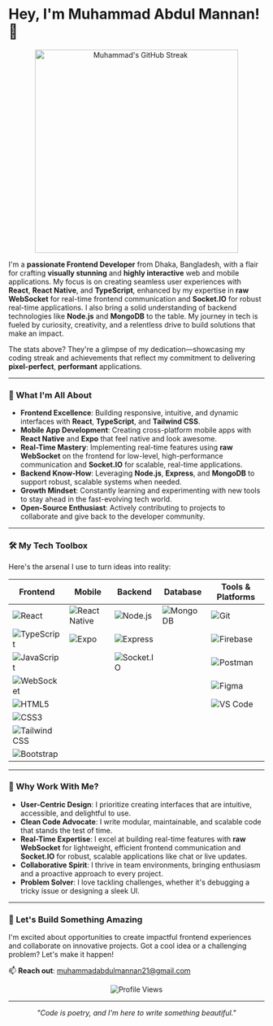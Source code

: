 # Hey, I'm Muhammad Abdul Mannan! 👋

<p align="center">
  <img src="https://github-readme-streak-stats.herokuapp.com/?user=muhammadAbdulMannan2022&theme=highcontrast&hide_border=true" alt="Muhammad's GitHub Streak" width="400" />
  
</p>

I'm a **passionate Frontend Developer** from Dhaka, Bangladesh, with a flair for crafting **visually stunning** and **highly interactive** web and mobile applications. My focus is on creating seamless user experiences with **React**, **React Native**, and **TypeScript**, enhanced by my expertise in **raw WebSocket** for real-time frontend communication and **Socket.IO** for robust real-time applications. I also bring a solid understanding of backend technologies like **Node.js** and **MongoDB** to the table. My journey in tech is fueled by curiosity, creativity, and a relentless drive to build solutions that make an impact.

The stats above? They're a glimpse of my dedication—showcasing my coding streak and achievements that reflect my commitment to delivering **pixel-perfect**, **performant** applications.

---

### 🚀 What I'm All About

- **Frontend Excellence**: Building responsive, intuitive, and dynamic interfaces with **React**, **TypeScript**, and **Tailwind CSS**.
- **Mobile App Development**: Creating cross-platform mobile apps with **React Native** and **Expo** that feel native and look awesome.
- **Real-Time Mastery**: Implementing real-time features using **raw WebSocket** on the frontend for low-level, high-performance communication and **Socket.IO** for scalable, real-time applications.
- **Backend Know-How**: Leveraging **Node.js**, **Express**, and **MongoDB** to support robust, scalable systems when needed.
- **Growth Mindset**: Constantly learning and experimenting with new tools to stay ahead in the fast-evolving tech world.
- **Open-Source Enthusiast**: Actively contributing to projects to collaborate and give back to the developer community.

---

### 🛠️ My Tech Toolbox

Here's the arsenal I use to turn ideas into reality:

| **Frontend** | **Mobile** | **Backend** | **Database** | **Tools & Platforms** |
|--------------|------------|-------------|--------------|-----------------------|
| ![React](https://img.shields.io/badge/-React-61DAFB?logo=react&logoColor=white&style=flat-square) | ![React Native](https://img.shields.io/badge/-React%20Native-61DAFB?logo=react&logoColor=white&style=flat-square) | ![Node.js](https://img.shields.io/badge/-Node.js-339933?logo=node.js&logoColor=white&style=flat-square) | ![MongoDB](https://img.shields.io/badge/-MongoDB-47A248?logo=mongodb&logoColor=white&style=flat-square) | ![Git](https://img.shields.io/badge/-Git-F05032?logo=git&logoColor=white&style=flat-square) |
| ![TypeScript](https://img.shields.io/badge/-TypeScript-3178C6?logo=typescript&logoColor=white&style=flat-square) | ![Expo](https://img.shields.io/badge/-Expo-000020?logo=expo&logoColor=white&style=flat-square) | ![Express](https://img.shields.io/badge/-Express-000000?logo=express&logoColor=white&style=flat-square) | | ![Firebase](https://img.shields.io/badge/-Firebase-FFCA28?logo=firebase&logoColor=black&style=flat-square) |
| ![JavaScript](https://img.shields.io/badge/-JavaScript-F7DF1E?logo=javascript&logoColor=black&style=flat-square) | | ![Socket.IO](https://img.shields.io/badge/-Socket.IO-010101?logo=socket.io&logoColor=white&style=flat-square) | | ![Postman](https://img.shields.io/badge/-Postman-FF6C37?logo=postman&logoColor=white&style=flat-square) |
| ![WebSocket](https://img.shields.io/badge/-WebSocket-010101?logo=websocket&logoColor=white&style=flat-square) | | | | ![Figma](https://img.shields.io/badge/-Figma-F24E1E?logo=figma&logoColor=white&style=flat-square) |
| ![HTML5](https://img.shields.io/badge/-HTML5-E34F26?logo=html5&logoColor=white&style=flat-square) | | | | ![VS Code](https://img.shields.io/badge/-VS%20Code-007ACC?logo=visual-studio-code&logoColor=white&style=flat-square) |
| ![CSS3](https://img.shields.io/badge/-CSS3-1572B6?logo=css3&logoColor=white&style=flat-square) | | | | |
| ![Tailwind CSS](https://img.shields.io/badge/-Tailwind%20CSS-06B6D4?logo=tailwind-css&logoColor=white&style=flat-square) | | | | |
| ![Bootstrap](https://img.shields.io/badge/-Bootstrap-7952B3?logo=bootstrap&logoColor=white&style=flat-square) | | | | |

---

### 🌟 Why Work With Me?

- **User-Centric Design**: I prioritize creating interfaces that are intuitive, accessible, and delightful to use.
- **Clean Code Advocate**: I write modular, maintainable, and scalable code that stands the test of time.
- **Real-Time Expertise**: I excel at building real-time features with **raw WebSocket** for lightweight, efficient frontend communication and **Socket.IO** for robust, scalable applications like chat or live updates.
- **Collaborative Spirit**: I thrive in team environments, bringing enthusiasm and a proactive approach to every project.
- **Problem Solver**: I love tackling challenges, whether it's debugging a tricky issue or designing a sleek UI.

---

### 🌱 Let's Build Something Amazing

I'm excited about opportunities to create impactful frontend experiences and collaborate on innovative projects. Got a cool idea or a challenging problem? Let's make it happen!

📫 **Reach out**: [muhammadabdulmannan21@gmail.com](mailto:muhammadabdulmannan21@gmail.com)

<p align="center">
  <img src="https://komarev.com/ghpvc/?username=muhammadAbdulMannan2022&style=flat-square&color=blue" alt="Profile Views" />
</p>

---

<p align="center">
  <i>"Code is poetry, and I'm here to write something beautiful."</i>
</p>
